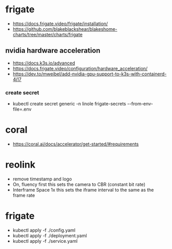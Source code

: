 # frigate
- https://docs.frigate.video/frigate/installation/
- https://github.com/blakeblackshear/blakeshome-charts/tree/master/charts/frigate

## nvidia hardware acceleration
- https://docs.k3s.io/advanced
- https://docs.frigate.video/configuration/hardware_acceleration/
- https://dev.to/mweibel/add-nvidia-gpu-support-to-k3s-with-containerd-4j17

### create secret
* kubectl create secret generic -n linole  frigate-secrets --from-env-file=.env

# coral
- https://coral.ai/docs/accelerator/get-started/#requirements

# reolink
- remove timestamp and logo
- On, fluency first this sets the camera to CBR (constant bit rate)
- Interframe Space 1x this sets the iframe interval to the same as the frame rate

# frigate
* kubectl apply -f ./config.yaml
* kubectl apply -f ./deployment.yaml
* kubectl apply -f ./service.yaml